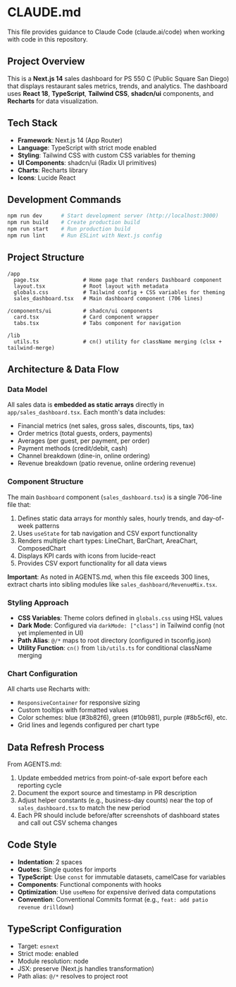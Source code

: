 # CLAUDE.md

This file provides guidance to Claude Code (claude.ai/code) when working with code in this repository.

## Project Overview

This is a **Next.js 14** sales dashboard for PS 550 C (Public Square San Diego) that displays restaurant sales metrics, trends, and analytics. The dashboard uses **React 18**, **TypeScript**, **Tailwind CSS**, **shadcn/ui** components, and **Recharts** for data visualization.

## Tech Stack

- **Framework**: Next.js 14 (App Router)
- **Language**: TypeScript with strict mode enabled
- **Styling**: Tailwind CSS with custom CSS variables for theming
- **UI Components**: shadcn/ui (Radix UI primitives)
- **Charts**: Recharts library
- **Icons**: Lucide React

## Development Commands

```bash
npm run dev      # Start development server (http://localhost:3000)
npm run build    # Create production build
npm run start    # Run production build
npm run lint     # Run ESLint with Next.js config
```

## Project Structure

```
/app
  page.tsx              # Home page that renders Dashboard component
  layout.tsx            # Root layout with metadata
  globals.css           # Tailwind config + CSS variables for theming
  sales_dashboard.tsx   # Main dashboard component (706 lines)

/components/ui          # shadcn/ui components
  card.tsx              # Card component wrapper
  tabs.tsx              # Tabs component for navigation

/lib
  utils.ts              # cn() utility for className merging (clsx + tailwind-merge)
```

## Architecture & Data Flow

### Data Model
All sales data is **embedded as static arrays** directly in `app/sales_dashboard.tsx`. Each month's data includes:
- Financial metrics (net sales, gross sales, discounts, tips, tax)
- Order metrics (total guests, orders, payments)
- Averages (per guest, per payment, per order)
- Payment methods (credit/debit, cash)
- Channel breakdown (dine-in, online ordering)
- Revenue breakdown (patio revenue, online ordering revenue)

### Component Structure
The main `Dashboard` component (`sales_dashboard.tsx`) is a single 706-line file that:
1. Defines static data arrays for monthly sales, hourly trends, and day-of-week patterns
2. Uses `useState` for tab navigation and CSV export functionality
3. Renders multiple chart types: LineChart, BarChart, AreaChart, ComposedChart
4. Displays KPI cards with icons from lucide-react
5. Provides CSV export functionality for all data views

**Important**: As noted in AGENTS.md, when this file exceeds 300 lines, extract charts into sibling modules like `sales_dashboard/RevenueMix.tsx`.

### Styling Approach
- **CSS Variables**: Theme colors defined in `globals.css` using HSL values
- **Dark Mode**: Configured via `darkMode: ["class"]` in Tailwind config (not yet implemented in UI)
- **Path Alias**: `@/*` maps to root directory (configured in tsconfig.json)
- **Utility Function**: `cn()` from `lib/utils.ts` for conditional className merging

### Chart Configuration
All charts use Recharts with:
- `ResponsiveContainer` for responsive sizing
- Custom tooltips with formatted values
- Color schemes: blue (#3b82f6), green (#10b981), purple (#8b5cf6), etc.
- Grid lines and legends configured per chart type

## Data Refresh Process

From AGENTS.md:
1. Update embedded metrics from point-of-sale export before each reporting cycle
2. Document the export source and timestamp in PR description
3. Adjust helper constants (e.g., business-day counts) near the top of `sales_dashboard.tsx` to match the new period
4. Each PR should include before/after screenshots of dashboard states and call out CSV schema changes

## Code Style

- **Indentation**: 2 spaces
- **Quotes**: Single quotes for imports
- **TypeScript**: Use `const` for immutable datasets, camelCase for variables
- **Components**: Functional components with hooks
- **Optimization**: Use `useMemo` for expensive derived data computations
- **Convention**: Conventional Commits format (e.g., `feat: add patio revenue drilldown`)

## TypeScript Configuration

- Target: `esnext`
- Strict mode: enabled
- Module resolution: node
- JSX: preserve (Next.js handles transformation)
- Path alias: `@/*` resolves to project root
